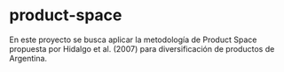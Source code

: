 # product-space
En este proyecto se busca aplicar la metodología de Product Space propuesta por Hidalgo et al. (2007) para diversificación de productos de Argentina.
